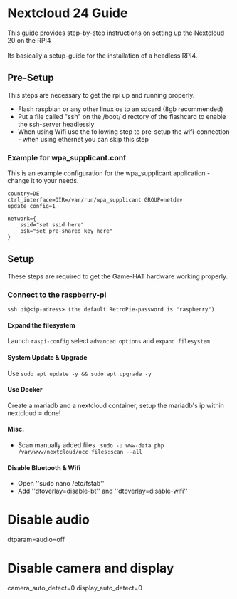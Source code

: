 # Nextcloud 24 Guide
This guide provides step-by-step instructions on setting up the Nextcloud 20 on the RPI4
\
\
Its basically a setup-guide for the installation of a headless RPI4.

## Pre-Setup
This steps are necessary to get the rpi up and running properly.
* Flash raspbian or any other linux os to an sdcard (8gb recommended)
* Put a file called "ssh" on the /boot/ directory of the flashcard to enable the ssh-server headlessly
* When using Wifi use the following step to pre-setup the wifi-connection - when using ethernet you can skip this step

### Example for wpa_supplicant.conf
This is an example configuration for the wpa_supplicant application - change it to your needs.
```
country=DE
ctrl_interface=DIR=/var/run/wpa_supplicant GROUP=netdev
update_config=1

network={
    ssid="set ssid here"
    psk="set pre-shared key here"
}
```

## Setup
These steps are required to get the Game-HAT hardware working properly.

### Connect to the raspberry-pi
``ssh pi@<ip-adress> (the default RetroPie-password is "raspberry")``

#### Expand the filesystem
Launch ``raspi-config`` select ``advanced options`` and ``expand filesystem``

#### System Update & Upgrade
Use ``sudo apt update -y && sudo apt upgrade -y``

#### Use Docker
Create a mariadb and a nextcloud container, setup the mariadb's ip within nextcloud = done!

#### Misc.
- Scan manually added files `` sudo -u www-data php /var/www/nextcloud/occ files:scan --all``

#### Disable Bluetooth & Wifi
- Open ''sudo nano /etc/fstab''
- Add ''dtoverlay=disable-bt'' and ''dtoverlay=disable-wifi''

# Disable audio
dtparam=audio=off

# Disable camera and display
camera_auto_detect=0
display_auto_detect=0
